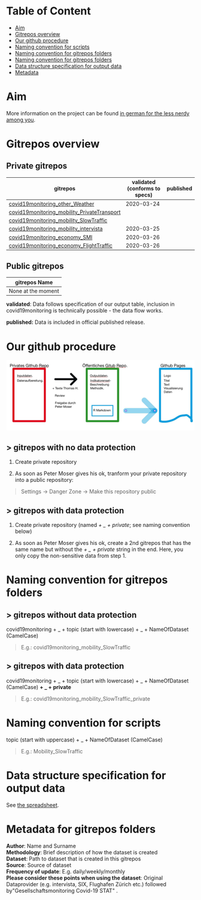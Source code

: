 # Table of Content

- [Aim](https://github.com/statistikZH/covid19monitoring/tree/master#aim) <br>
- [Gitrepos overview](https://github.com/statistikZH/covid19monitoring/tree/master#gitrepos-overview) <br>
- [Our github procedure](https://github.com/statistikZH/covid19monitoring#our-github-procedure) <br>
- [Naming convention for scripts](https://github.com/statistikZH/covid19monitoring/tree/master#naming-convention-for-scripts) <br>
- [Naming convention for gitrepos folders](https://github.com/statistikZH/covid19monitoring/tree/master#naming-convention-for-gitrepos-folders) <br>
- [Naming convention for gitrepos folders](https://github.com/statistikZH/covid19monitoring/tree/master#naming-convention-for-scripts) <br>
- [Data structure specification for output data](https://github.com/statistikZH/covid19monitoring/tree/master#data-structure-specification-for-output-data) <br>
- [Metadata](https://github.com/statistikZH/covid19monitoring/tree/master#metadata) <br>

# Aim

More information on the project can be found [in german for the less nerdy among you](https://statistikzh.github.io/covid19monitoring/).

# Gitrepos overview

## Private gitrepos

| gitrepos  | validated (conforms to specs) |published|
| ------------- | ------------- |------------|
| [covid19monitoring_other_Weather](https://github.com/statistikZH/covid19monitoring_other_Weather)  | 2020-03-24 ||
| [covid19monitoring_mobility_PrivateTransport](https://github.com/statistikZH/covid19monitoring_mobility_PrivateTransport)   |   ||
| [covid19monitoring_mobility_SlowTraffic](https://github.com/statistikZH/covid19monitoring_mobility_SlowTraffic)   |   ||
| [covid19monitoring_mobility_intervista](https://github.com/statistikZH/covid19monitoring_mobility_intervista)   | 2020-03-25 ||
| [covid19monitoring_economy_SMI](https://github.com/statistikZH/covid19monitoring_economy_SMI)   | 2020-03-26 ||
| [covid19monitoring_economy_FlightTraffic](https://github.com/statistikZH/covid19monitoring_economy_FlightTraffic)   | 2020-03-26 ||

## Public gitrepos

| gitrepos Name |
| ------------- |
|  None at the moment |

**validated**: Data follows specification of our output table, inclusion in covid19monitoring is technically possible - the data flow works.

**published:** Data is included in official published release.

# Our github procedure 

![](methodology.jpg)

## > gitrepos with no data protection

1. Create private repository <br>

2. As soon as Peter Moser gives his ok, tranform your private repository into a public repository: 

> Settings -> Danger Zone -> Make this repository public

## > gitrepos with data protection

1. Create private repository  (named *+ _ + private*; see naming convention below) <br>

2. As soon as Peter Moser gives his ok, create a 2nd gitrepos that has the same name but without the *+ _ + private* string in the end. Here, you only copy the non-sensitive data from step 1. 

# Naming convention for gitrepos folders

## > gitrepos without data protection

covid19monitoring  + _ +   topic (start with lowercase)  + _ +  NameOfDataset (CamelCase)<br>

> E.g.: covid19monitoring_mobility_SlowTraffic

## > gitrepos with data protection

covid19monitoring  + _ +   topic (start with lowercase)  + _ +  NameOfDataset (CamelCase) **+ _ + private** <br>

> E.g.: covid19monitoring_mobility_SlowTraffic_private

# Naming convention for scripts

topic (start with uppercase) + _ +  NameOfDataset (CamelCase) <br>

> E.g.: Mobility_SlowTraffic

# Data structure specification for output data

See [the spreadsheet](https://docs.google.com/spreadsheets/d/16bmV79jLgKt_miaFbQpSAcGBkqYA0pWXbmFviaTZUuk/edit#gid=0). 


<!---
# Template for GiHub Page

The template for our GitHub Page can be found [here](https://github.com/statistikZH/covid19monitoring/blob/master/Template_GitHubPages.Rmd). This template generates the following [GitHub Pages](https://statistikzh.github.io/covid19monitoring/). 
--->

# Metadata for gitrepos folders

**Author**: Name and Surname <br>
**Methodology**: Brief description of how the dataset is created <br>
**Dataset**: Path to dataset that is created in this gitrepos <br>
**Source**: Source of dataset <br>
**Frequency of update**: E.g. daily/weekly/monthly <br>
**Please consider these points when using the dataset**: 
Original Dataprovider (e.g. intervista, SIX, Flughafen Zürich etc.)  followed by"Gesellschaftsmonitoring Covid-19 STAT"
.<br>

